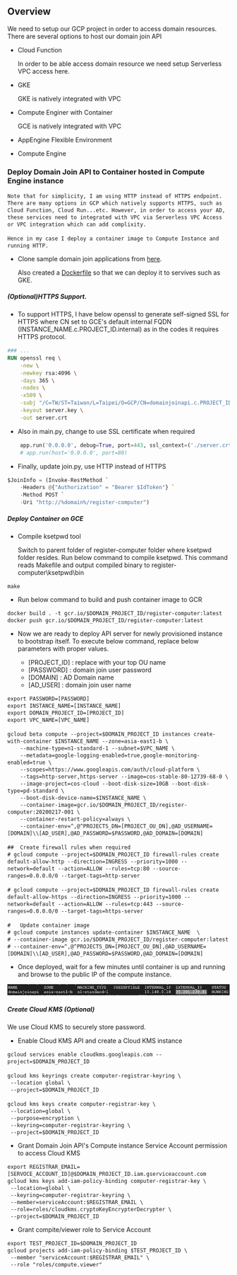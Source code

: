 ##  Overview

We need to setup our GCP project in order to access domain resources. There are several options to host our domain join API

-   Cloud Function
    
    In order to be able access domain resource we need setup Serverless VPC access here.

-   GKE

    GKE is natively integrated with VPC

-   Compute Enginer with Container

    GCE is natively integrated with VPC

-   AppEngine Flexible Environment

-   Compute Engine

###    Deploy Domain Join API to Container hosted in Compute Engine instance

    Note that for simplicity, I am using HTTP instead of HTTPS endpoint. There are many options in GCP which natively supports HTTPS, such as Cloud Function, Cloud Run...etc. However, in order to access your AD, these services need to integrated with VPC via Serverless VPC Access or VPC integration which can add complixity.

    Hence in my case I deploy a container image to Compute Instance and running HTTP.

-   Clone sample domain join applications from [here](https://github.com/GoogleCloudPlatform/gce-automated-ad-join/tree/master/register-computer).

    Also created a [Dockerfile](./src//auto-domain-join/register-computer/Dockerfile) so that we can deploy it to servives such as GKE.

#####  (Optional)HTTPS Support.

-   To support HTTPS, I have below openssl to generate self-signed SSL for HTTPS where CN set to GCE's default internal FQDN (INSTANCE_NAME.c.PROJECT_ID.internal) as in the codes it requires HTTPS protocol.

```Dockerfile
### ...
RUN openssl req \
    -new \
    -newkey rsa:4096 \
    -days 365 \
    -nodes \
    -x509 \
    -subj "/C=TW/ST=Taiwan/L=Taipei/O=GCP/CN=domainjoinapi.c.PROJECT_ID.internal" \
    -keyout server.key \
    -out server.crt
```

-   Also in main.py, change to use SSL certificate when required

```python
    app.run('0.0.0.0', debug=True, port=443, ssl_context=('./server.crt', './server.key'))  
    # app.run(host='0.0.0.0', port=80)
```
-   Finally, update join.py, use HTTP instead of HTTPS

```python
$JoinInfo = (Invoke-RestMethod `
    -Headers @{"Authorization" = "Bearer $IdToken"} `
    -Method POST `
    -Uri "http://%domain%/register-computer")
```

#####  Deploy Container on GCE

-   Compile ksetpwd tool

    Switch to parent folder of register-computer folder where ksetpwd folder resides. Run below command to compile ksetpwd. This command reads Makefile and output compiled binary to register-computer\\ksetpwd\\bin

```shell
make
```

-   Run below command to build and push container image to GCR

```shell
docker build . -t gcr.io/$DOMAIN_PROJECT_ID/register-computer:latest
docker push gcr.io/$DOMAIN_PROJECT_ID/register-computer:latest
```
-   Now we are ready to deploy API server for newly provisioned instance to bootstrap itself. To execute below command, replace below parameters with proper values.

    - [PROJECT_ID] : replace with your top OU name
    - [PASSWORD] : domain join user password
    - [DOMAIN] : AD Domain name
    - [AD_USER] : domain join user name

```shell
export PASSWORD=[PASSWORD]
export INSTANCE_NAME=[INSTANCE_NAME]
export DOMAIN_PROJECT_ID=[PROJECT_ID]
export VPC_NAME=[VPC_NAME]

gcloud beta compute --project=$DOMAIN_PROJECT_ID instances create-with-container $INSTANCE_NAME --zone=asia-east1-b \
    --machine-type=n1-standard-1 --subnet=$VPC_NAME \
    --metadata=google-logging-enabled=true,google-monitoring-enabled=true \
    --scopes=https://www.googleapis.com/auth/cloud-platform \
    --tags=http-server,https-server --image=cos-stable-80-12739-68-0 \
    --image-project=cos-cloud --boot-disk-size=10GB --boot-disk-type=pd-standard \
    --boot-disk-device-name=$INSTANCE_NAME \
    --container-image=gcr.io/$DOMAIN_PROJECT_ID/register-computer:20200217-001 \
    --container-restart-policy=always \
    --container-env=^,@^PROJECTS_DN=[PROJECT_OU_DN],@AD_USERNAME=[DOMAIN]\\[AD_USER],@AD_PASSWORD=$PASSWORD,@AD_DOMAIN=[DOMAIN]

##  Create firewall rules when required
# gcloud compute --project=$DOMAIN_PROJECT_ID firewall-rules create default-allow-http --direction=INGRESS --priority=1000 --network=default --action=ALLOW --rules=tcp:80 --source-ranges=0.0.0.0/0 --target-tags=http-server

# gcloud compute --project=$DOMAIN_PROJECT_ID firewall-rules create default-allow-https --direction=INGRESS --priority=1000 --network=default --action=ALLOW --rules=tcp:443 --source-ranges=0.0.0.0/0 --target-tags=https-server

#   Update container image
# gcloud compute instances update-container $INSTANCE_NAME  \
# --container-image gcr.io/$DOMAIN_PROJECT_ID/register-computer:latest
# --container-env=^,@^PROJECTS_DN=[PROJECT_OU_DN],@AD_USERNAME=[DOMAIN]\\[AD_USER],@AD_PASSWORD=$PASSWORD,@AD_DOMAIN=[DOMAIN]
```

-   Once deployed, wait for a few minutes until container is up and running and browse to the public IP of the compute instance.

![Image](../docs/img/2020-02-15-16-41-38.png)

#####    Create Cloud KMS (Optional)

We use Cloud KMS to securely store password.

-   Enable Cloud KMS API and create a Cloud KMS instance

```shell
gcloud services enable cloudkms.googleapis.com --project=$DOMAIN_PROJECT_ID

gcloud kms keyrings create computer-registrar-keyring \
 --location global \
 --project=$DOMAIN_PROJECT_ID

gcloud kms keys create computer-registrar-key \
 --location=global \
 --purpose=encryption \
 --keyring=computer-registrar-keyring \
 --project=$DOMAIN_PROJECT_ID
```

-   Grant Domain Join API's Compute instance Service Account permission to access Cloud KMS

```shell
export REGISTRAR_EMAIL=[SERVOCE_ACCOUNT_ID]@$DOMAIN_PROJECT_ID.iam.gserviceaccount.com
gcloud kms keys add-iam-policy-binding computer-registrar-key \
 --location=global \
 --keyring=computer-registrar-keyring \
 --member=serviceAccount:$REGISTRAR_EMAIL \
 --role=roles/cloudkms.cryptoKeyEncrypterDecrypter \
 --project=$DOMAIN_PROJECT_ID
```

-   Grant compite/viewer role to Service Account

```shell
export TEST_PROJECT_ID=$DOMAIN_PROJECT_ID
gcloud projects add-iam-policy-binding $TEST_PROJECT_ID \
 --member "serviceAccount:$REGISTRAR_EMAIL" \
 --role "roles/compute.viewer"
```
